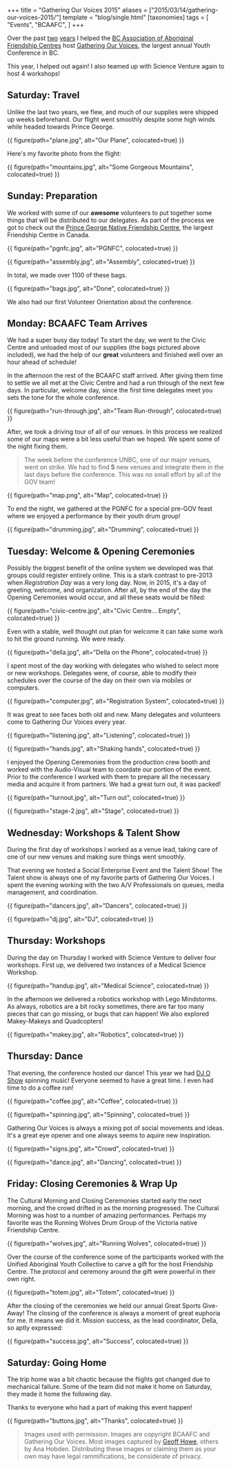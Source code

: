+++
title = "Gathering Our Voices 2015"
aliases = ["2015/03/14/gathering-our-voices-2015/"]
template = "blog/single.html"
[taxonomies]
tags = [
  "Events",
  "BCAAFC",
]
+++

Over the past [two](http://www.hoverbear.org/2014/03/21/gathering-our-voices-2014/) [years](http://www.hoverbear.org/2013/03/21/gathering-our-voices-2013/) I helped the [BC Association of Aboriginal Friendship Centres](http://bcaafc.com/) host [Gathering Our Voices](http://gatheringourvoices.bcaafc.com/), the largest annual Youth Conference in BC.

This year, I helped out again! I also teamed up with Science Venture again to host 4 workshops!

<!-- more -->

## Saturday: Travel

Unlike the last two years, we flew, and much of our supplies were shipped up weeks beforehand. Our flight went smoothly despite some high winds while headed towards Prince George.

{{ figure(path="plane.jpg", alt="Our Plane", colocated=true) }}

Here's my favorite photo from the flight:

{{ figure(path="mountains.jpg", alt="Some Gorgeous Mountains", colocated=true) }}

## Sunday: Preparation

We worked with some of our **awesome** volunteers to put together some things that will be distributed to our delegates. As part of the process we got to check out the [Prince George Native Friendship Centre](http://www.pgnfc.com/), the largest Friendship Centre in Canada.

{{ figure(path="pgnfc.jpg", alt="PGNFC", colocated=true) }}

{{ figure(path="assembly.jpg", alt="Assembly", colocated=true) }}

In total, we made over 1100 of these bags.

{{ figure(path="bags.jpg", alt="Done", colocated=true) }}

We also had our first Volunteer Orientation about the conference.

## Monday: BCAAFC Team Arrives

We had a super busy day today! To start the day, we went to the Civic Centre and unloaded most of our supplies (the bags pictured above included), we had the help of our **great** volunteers and finished well over an hour ahead of schedule!

In the afternoon the rest of the BCAAFC staff arrived. After giving them time to settle we all met at the Civic Centre and had a run through of the next few days. In particular, welcome day, since the first time delegates meet you sets the tone for the whole conference.

{{ figure(path="run-through.jpg", alt="Team Run-through", colocated=true) }}

After, we took a driving tour of all of our venues. In this process we realized some of our maps were a bit less useful than we hoped. We spent some of the night fixing them.

> The week before the conference UNBC, one of our major venues, went on strike. We had to find **5** new venues and integrate them in the last days before the conference. This was no small effort by all of the GOV team!

{{ figure(path="map.png", alt="Map", colocated=true) }}

To end the night, we gathered at the PGNFC for a special pre-GOV feast where we enjoyed a performance by their youth drum group!

{{ figure(path="drumming.jpg", alt="Drumming", colocated=true) }}

## Tuesday: Welcome & Opening Ceremonies

Possibly the biggest benefit of the online system we developed was that groups could register entirely online. This is a stark contrast to pre-2013 when *Registration Day* was a very long day. Now, in 2015, it's a day of greeting, welcome, and organization. After all, by the end of the day the Opening Ceremonies would occur, and all these seats would be filled:

{{ figure(path="civic-centre.jpg", alt="Civic Centre... Empty", colocated=true) }}

Even with a stable, well thought out plan for welcome it can take some work to hit the ground running. We were ready.

{{ figure(path="della.jpg", alt="Della on the Phone", colocated=true) }}

I spent most of the day working with delegates who wished to select more or new workshops. Delegates were, of course, able to modify their schedules over the course of the day on their own via mobiles or computers.

{{ figure(path="computer.jpg", alt="Registration System", colocated=true) }}

It was great to see faces both old and new. Many delegates and volunteers come to Gathering Our Voices every year.

{{ figure(path="listening.jpg", alt="Listening", colocated=true) }}

{{ figure(path="hands.jpg", alt="Shaking hands", colocated=true) }}

I enjoyed the Opening Ceremonies from the production crew booth and worked with the Audio-Visual team to coordate our portion of the event. Prior to the conference I worked with them to prepare all the necessary media and acquire it from partners. We had a great turn out, it was packed!

{{ figure(path="turnout.jpg", alt="Turn out", colocated=true) }}

{{ figure(path="stage-2.jpg", alt="Stage", colocated=true) }}

## Wednesday: Workshops & Talent Show

During the first day of workshops I worked as a venue lead, taking care of one of our new venues and making sure things went smoothly.

That evening we hosted a Social Enterprise Event and the Talent Show! The Talent show is always one of my favorite parts of Gathering Our Voices. I spent the evening working with the two A/V Professionals on queues, media management, and coordination.

{{ figure(path="dancers.jpg", alt="Dancers", colocated=true) }}

{{ figure(path="dj.jpg", alt="DJ", colocated=true) }}

## Thursday: Workshops

During the day on Thursday I worked with Science Venture to deliver four workshops. First up, we delivered two instances of a Medical Science Workshop.

{{ figure(path="handup.jpg", alt="Medical Science", colocated=true) }}

In the afternoon we delivered a robotics workshop with Lego Mindstorms. As always, robotics are a bit rocky sometimes, there are far too many pieces that can go missing, or bugs that can happen! We also explored Makey-Makeys and Quadcopters!

{{ figure(path="makey.jpg", alt="Robotics", colocated=true) }}

## Thursday: Dance

That evening, the conference hosted our dance! This year we had [DJ O Show](http://www.djoshow.com/) spinning music! Everyone seemed to have a great time. I even had time to do a coffee run!

{{ figure(path="coffee.jpg", alt="Coffee", colocated=true) }}

{{ figure(path="spinning.jpg", alt="Spinning", colocated=true) }}

Gathering Our Voices is always a mixing pot of social movements and ideas. It's a great eye opener and one always seems to aquire new inspiration.

{{ figure(path="signs.jpg", alt="Crowd", colocated=true) }}

{{ figure(path="dance.jpg", alt="Dancing", colocated=true) }}

## Friday: Closing Ceremonies & Wrap Up

The Cultural Morning and Closing Ceremonies started early the next morning, and the crowd drifted in as the morning progressed. The Cultural Morning was host to a number of amazing performances. Perhaps my favorite was the Running Wolves Drum Group of the Victoria native Friendship Centre.

{{ figure(path="wolves.jpg", alt="Running Wolves", colocated=true) }}

Over the course of the conference some of the participants worked with the Unified Aboriginal Youth Collective to carve a gift for the host Friendship Centre. The protocol and ceremony around the gift were powerful in their own right.

{{ figure(path="totem.jpg", alt="Totem", colocated=true) }}

After the closing of the ceremonies we held our annual Great Sports Give-Away! The closing of the conference is always a moment of great euphoria for me. It means we did it. Mission success, as the lead coordinator, Della, so aptly expressed:

{{ figure(path="success.jpg", alt="Success", colocated=true) }}

## Saturday: Going Home

The trip home was a bit chaotic because the flights got changed due to mechanical failure. Some of the team did not make it home on Saturday, they made it home the following day.

Thanks to everyone who had a part of making this event happen!

{{ figure(path="buttons.jpg", alt="Thanks", colocated=true) }}

> Images used with permission. Images are copyright BCAAFC and Gathering Our Voices. Most images captured by [Geoff Howe](http://geoffhowe.net/), others by Ana Hobden. Distributing these images or claiming them as your own may have legal rammifications, be considerate of privacy.
